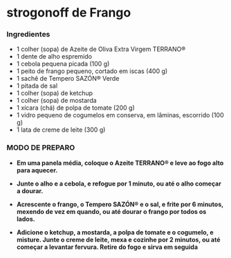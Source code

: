 # strogonoff de Frango

### Ingredientes

 - 1 colher (sopa) de Azeite de Oliva Extra Virgem TERRANO®
 - 1 dente de alho espremido
 - 1 cebola pequena picada (100 g)
 - 1 peito de frango pequeno, cortado em iscas (400 g)
 - 1 sachê de Tempero SAZÓN® Verde
 - 1 pitada de sal
 - 1 colher (sopa) de ketchup
 - 1 colher (sopa) de mostarda
 - 1 xícara (chá) de polpa de tomate (200 g)
 - 1 vidro pequeno de cogumelos em conserva, em lâminas, escorrido (100 g)
 - 1 lata de creme de leite (300 g)





### MODO DE PREPARO
 - **Em uma panela média, coloque o Azeite TERRANO® e leve ao fogo alto para aquecer.**

  - **Junte o alho e a cebola, e refogue por 1 minuto, ou até o alho começar a dourar.**

   - **Acrescente o frango, o Tempero SAZÓN® e o sal, e frite por 6 minutos, mexendo de vez em quando, ou até dourar o frango por todos os lados.**

 - **Adicione o ketchup, a mostarda, a polpa de tomate e o cogumelo, e misture. Junte o creme de leite, mexa e cozinhe por 2 minutos, ou até começar a levantar fervura.
Retire do fogo e sirva em seguida**





